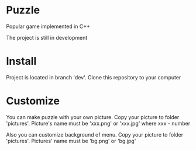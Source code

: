 # Puzzle

Popular game implemented in C++

The project is still in development

# Install

Project is located in branch 'dev'. Clone this repository to your computer

# Customize

You can make puzzle with your own picture. Copy your picture to folder 'pictures'. Picture's name must be 'xxx.png' or 'xxx.jpg' where xxx - number

Also you can customize background of menu. Copy your picture to folder 'pictures'. Pictures' name must be 'bg.png' or 'bg.jpg'
